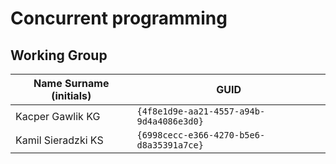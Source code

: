 # Concurrent programming

## Working Group

| Name Surname (initials) | GUID                                     |
| ----------------------- | ---------------------------------------- |
| Kacper Gawlik KG        | `{4f8e1d9e-aa21-4557-a94b-9d4a4086e3d0}` |
| Kamil Sieradzki KS      | `{6998cecc-e366-4270-b5e6-d8a35391a7ce}` |